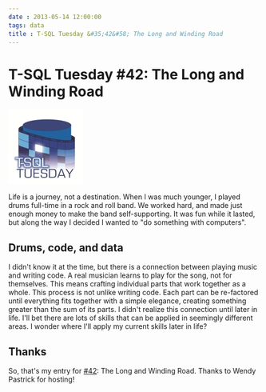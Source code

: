 ```yaml
---
date : 2013-05-14 12:00:00
tags: data
title : T-SQL Tuesday &#35;42&#58; The Long and Winding Road
---
```

# T-SQL Tuesday #42: The Long and Winding Road

[![T-SQL Tuesday](/assets/img/TSQL2sDay150x150.jpg)](https://wendyverse.blogspot.com/2013/05/its-time-for-t-sqltuesday-42-long-and.html)

Life is a journey, not a destination. When I was much younger, I played drums full-time in a rock and roll band. We worked hard, and made just enough money to make the band self-supporting. It was fun while it lasted, but along the way I decided I wanted to "do something with computers".

## Drums, code, and data

I didn't know it at the time, but there is a connection between playing music and writing code. A real musician learns to play for the song, not for themselves. This means crafting individual parts that work together as a whole. This process is not unlike writing code. Each part can be re-factored until everything fits together with a simple elegance, creating something greater than the sum of its parts. I didn't realize this connection until later in life. I'll bet there are lots of skills that can be applied in seemingly different areas. I wonder where I'll apply my current skills later in life?

## Thanks

So, that's my entry for [#42](http://en.wikipedia.org/wiki/42_(number)): The Long and Winding Road. Thanks to Wendy Pastrick for hosting!

